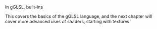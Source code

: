 In gGLSL, built-ins

This covers the basics of the gGLSL language, and the next chapter will cover more advanced uses of shaders, starting with textures.
